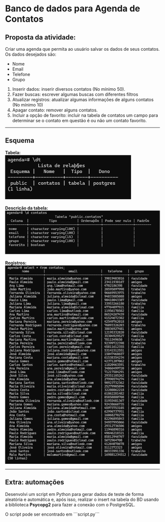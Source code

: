 <h1>Banco de dados para Agenda de Contatos</h1>

<h2>Proposta da atividade:</h2>
<p>Criar uma agenda que permita ao usuário salvar os dados de seus contatos. Os dados desejados são:</p>
<ul>
    <li>Nome</li>
    <li>Email</li>
    <li>Telefone</li>
    <li>Grupo</li>
</ul>

<ol>
  <li>Inserir dados: inserir diversos contatos (No mínimo 50).</li>
  <li>Fazer buscas: escrever algumas buscas com diferentes filtros</li>
  <li>Atualizar registros: atualizar algumas informações de alguns contatos (No mínimo 10)</li>
  <li>Apagar contato: remover alguns contatos.</li>
  <li>Incluir a opção de favorito: incluir na tabela de contatos um campo para determinar se o contato em questão é ou 
não um contato favorito. </li>
</ol>

<hr>

<h2>Esquema</h2>

<b>Tabela:</b>
<br>
<img src="./assets/tabela.png">
<br><br>
<b>Descrição da tabela:</b>
<br>
<img src="./assets/tabelaDesc.png">
<br><br>
<b>Registros:</b>
<br>
<img src="./assets/registros.png">

<hr>

<h2>Extra: automações</h2>
<p>Desenvolvi um script em Python para gerar dados de teste de forma aleatória e automática e, após isso, realizar o insert na tabela do BD usando a biblioteca <b>Psycopg2</b> para fazer a conexão com o PostgreSQL.</p>
<p>O script pode ser encontrado em ```script.py```</p>